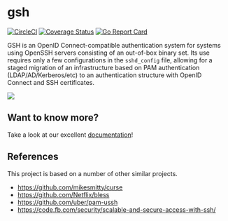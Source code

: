 # gsh

[![CircleCI](https://circleci.com/gh/globocom/gsh.svg?style=svg)](https://circleci.com/gh/globocom/gsh) [![Coverage Status](https://coveralls.io/repos/github/globocom/gsh/badge.svg?branch=master)](https://coveralls.io/github/globocom/gsh?branch=master) [![Go Report Card](https://goreportcard.com/badge/github.com/globocom/gsh)](https://goreportcard.com/report/github.com/globocom/gsh)

GSH is an OpenID Connect-compatible authentication system for systems using OpenSSH servers consisting of an out-of-box binary set.
Its use requires only a few configurations in the `sshd_config` file, allowing for a staged migration of an infrastructure based on PAM authentication (LDAP/AD/Kerberos/etc) to an authentication structure with OpenID Connect and SSH certificates.

<p allign="center">
  <img src="https://github.com/globocom/gsh/wiki/images/gsh_docker.gif" />
</p>       

## Want to know more?

Take a look at our excellent [documentation](https://github.com/globocom/gsh/wiki)!

## References

This project is based on a number of other similar projects.

- https://github.com/mikesmitty/curse
- https://github.com/Netflix/bless
- https://github.com/uber/pam-ussh
- https://code.fb.com/security/scalable-and-secure-access-with-ssh/
